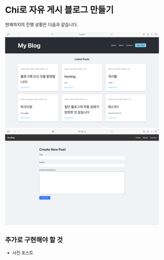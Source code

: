 # Chi로 자유 게시 블로그 만들기
현재까지의 진행 상황은 다음과 같습니다.

![스크린샷1](./_readme_imgs/blog1.png)
![스크린샷2](./_readme_imgs/blog2.png)


## 추가로 구현해야 할 것
- 사진 포스트
